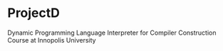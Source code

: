 # ProjectD
Dynamic Programming Language Interpreter for Compiler Construction Course at Innopolis University
